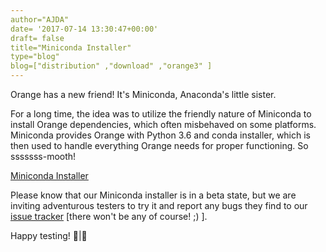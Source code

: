 ```yaml
---
author="AJDA"
date= '2017-07-14 13:30:47+00:00'
draft= false
title="Miniconda Installer"
type="blog"
blog=["distribution" ,"download" ,"orange3" ]
---
```


Orange has a new friend! It's Miniconda, Anaconda's little sister.



For a long time, the idea was to utilize the friendly nature of Miniconda to install Orange dependencies, which often misbehaved on some platforms. Miniconda provides Orange with Python 3.6 and conda installer, which is then used to handle everything Orange needs for proper functioning. So sssssss-mooth!

[Miniconda Installer](https://orange.biolab.si/download/files/Orange3-3.4.4-Miniconda-x86_64.exe)

Please know that our Miniconda installer is in a beta state, but we are inviting adventurous testers to try it and report any bugs they find to our [issue tracker](https://github.com/biolab/orange3/issues/new?title=Problem%20with%20miniconda%20installer) [there won't be any of course! ;) ].



Happy testing! 🐍|🍊




